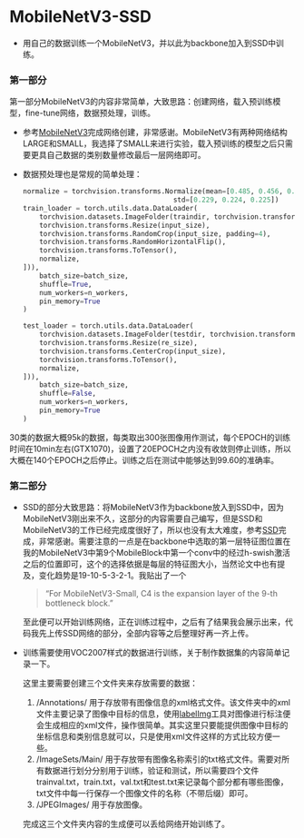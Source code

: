 # MobileNetV3-SSD
- 用自己的数据训练一个MobileNetV3，并以此为backbone加入到SSD中训练。



### 第一部分

第一部分MobileNetV3的内容非常简单，大致思路：创建网络，载入预训练模型，fine-tune网络，数据预处理，训练。

- 参考[MobileNetV3](https://github.com/leaderj1001/MobileNetV3-Pytorch)完成网络创建，非常感谢。MobileNetV3有两种网络结构LARGE和SMALL，我选择了SMALL来进行实验，载入预训练的模型之后只需要更具自己数据的类别数量修改最后一层网络即可。

- 数据预处理也是常规的简单处理：

  ```python
  normalize = torchvision.transforms.Normalize(mean=[0.485, 0.456, 0.406],
                                       std=[0.229, 0.224, 0.225])
  train_loader = torch.utils.data.DataLoader(
      torchvision.datasets.ImageFolder(traindir, torchvision.transforms.Compose([
      torchvision.transforms.Resize(input_size),
      torchvision.transforms.RandomCrop(input_size, padding=4),
      torchvision.transforms.RandomHorizontalFlip(),
      torchvision.transforms.ToTensor(),
      normalize,
  ])),
      batch_size=batch_size,
      shuffle=True,
      num_workers=n_workers,
      pin_memory=True
  )
  
  test_loader = torch.utils.data.DataLoader(
      torchvision.datasets.ImageFolder(testdir, torchvision.transforms.Compose([
      torchvision.transforms.Resize(re_size),
      torchvision.transforms.CenterCrop(input_size),
      torchvision.transforms.ToTensor(),
      normalize,
  ])),
      batch_size=batch_size,
      shuffle=False,
      num_workers=n_workers,
      pin_memory=True
  )
  ```

30类的数据大概95k的数据，每类取出300张图像用作测试，每个EPOCH的训练时间在10min左右(GTX1070)，设置了20EPOCH之内没有收敛则停止训练，所以大概在140个EPOCH之后停止。训练之后在测试中能够达到99.60的准确率。



### 第二部分

- SSD的部分大致思路：将MobileNetV3作为backbone放入到SSD中，因为MobileNetV3刚出来不久，这部分的内容需要自己编写，但是SSD和MobileNetV3的工作已经完成度很好了，所以也没有太大难度，参考[SSD](<https://github.com/qfgaohao/pytorch-ssd>)完成，非常感谢。需要注意的一点是在backbone中选取的第一层特征图位置在我的MobileNetV3中第9个MobileBlock中第一个conv中的经过h-swish激活之后的位置即可，这个的选择依据是每层的特征图大小，当然论文中也有提及，变化趋势是19-10-5-3-2-1。我贴出了一个

  > “For MobileNetV3-Small, C4 is the expansion layer of the 9-th bottleneck block.”

  至此便可以开始训练网络，正在训练过程中，之后有了结果我会展示出来，代码我先上传SSD网络的部分，全部内容等之后整理好再一齐上传。

- 训练需要使用VOC2007样式的数据进行训练，关于制作数据集的内容简单记录一下。


    这里主要需要创建三个文件夹来存放需要的数据：

  1. /Annotations/ 用于存放带有图像信息的xml格式文件。该文件夹中的xml文件主要记录了图像中目标的信息，使用[labelImg](labelImg.exe)工具对图像进行标注便会生成相应的xml文件，操作很简单。其实这里只要能提供图像中目标的坐标信息和类别信息就可以，只是使用xml文件这样的方式比较方便一些。
  2. /ImageSets/Main/ 用于存放带有图像名称索引的txt格式文件。需要对所有数据进行划分分别用于训练，验证和测试，所以需要四个文件trainval.txt，train.txt，val.txt和test.txt来记录每个部分都有哪些图像，txt文件中每一行保存一个图像文件的名称（不带后缀）即可。
  3. /JPEGImages/ 用于存放图像。

  完成这三个文件夹内容的生成便可以丢给网络开始训练了。

  